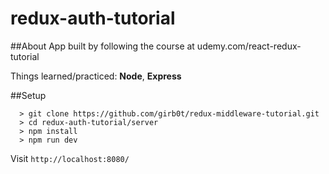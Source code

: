 # redux-auth-tutorial

##About
App built by following the course at udemy.com/react-redux-tutorial

Things learned/practiced: **Node**, **Express**

##Setup
```
  > git clone https://github.com/girb0t/redux-middleware-tutorial.git
  > cd redux-auth-tutorial/server
  > npm install
  > npm run dev
```
Visit `http://localhost:8080/`
